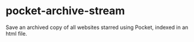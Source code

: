 # pocket-archive-stream
Save an archived copy of all websites starred using Pocket, indexed in an html file.
